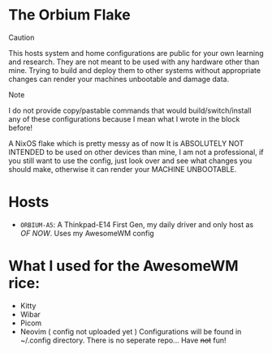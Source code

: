 The Orbium Flake
=====

> [!CAUTION]
> This hosts system and home configurations are public for your own learning and
> research. They are not meant to be used with any hardware other than mine.
> Trying to build and deploy them to other systems without appropriate changes
> can render your machines unbootable and damage data.

> [!NOTE]
> I do not provide copy/pastable commands that would build/switch/install any
> of these configurations because I mean what I wrote in the block before!

A NixOS flake which is pretty messy as of now
It is ABSOLUTELY NOT INTENDED to be used on other devices than mine, I am not a professional, if you still want to use the config, just look over and see what changes you should make, otherwise it can render your MACHINE UNBOOTABLE.

Hosts
====
* `ORBIUM-A5`: A Thinkpad-E14 First Gen, my daily driver and only host as *OF NOW*. Uses my AwesomeWM config

# What I used for the AwesomeWM rice:
* Kitty
* Wibar
* Picom
* Neovim ( config not uploaded yet )
Configurations will be found in ~/.config directory. There is no seperate repo...
Have ~~not~~ fun!
